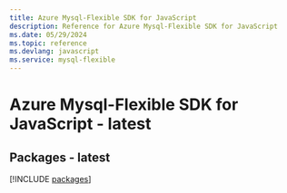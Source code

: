```yaml
---
title: Azure Mysql-Flexible SDK for JavaScript
description: Reference for Azure Mysql-Flexible SDK for JavaScript
ms.date: 05/29/2024
ms.topic: reference
ms.devlang: javascript
ms.service: mysql-flexible
---
```

# Azure Mysql-Flexible SDK for JavaScript - latest
## Packages - latest
[!INCLUDE [packages](mysql-flexible-index.md)]